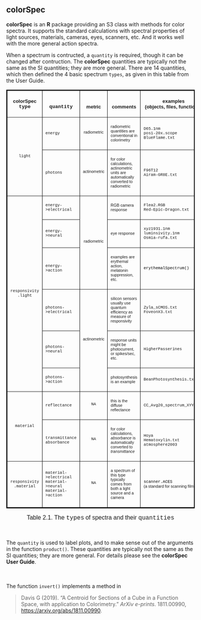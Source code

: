 ## colorSpec


**colorSpec** is an **R** package providing an S3 class with methods for color spectra. 
It supports the standard calculations with spectral properties of light sources, materials, cameras, eyes, scanners, etc. 
And it works well with the more general action spectra.



When a spectrum is contructed, a `quantity` is required,
though it can be changed after contruction.
The **colorSpec** quantities are typically not the same as the SI quantities;
they are more general.
There are 14 quantities, which then defined the 4 basic spectrum `types`,
as given in this table from the User Guide.

<TABLE WIDTH=856 BORDER=2 BORDERCOLOR="#000000" CELLPADDING=5 CELLSPACING=0>
<COL WIDTH=116>
<COL WIDTH=163>
<COL WIDTH=91>
<COL WIDTH=227>
<COL WIDTH=205>
<TR VALIGN=BOTTOM>
<TH WIDTH=116>
<P><FONT FACE="Arial, sans-serif"><FONT SIZE=2>colorSpec<BR><FONT FACE="Courier New, monospace">type</FONT></FONT></FONT></P>
</TH>
<TH WIDTH=163>
<P><FONT FACE="Courier New, monospace"><FONT SIZE=2>quantity</FONT></FONT></P>
</TH>
<TH WIDTH=91>
<P><FONT FACE="Arial, sans-serif"><FONT SIZE=2>metric</FONT></FONT></P>
</TH>
<TH WIDTH=227>
<P><FONT FACE="Arial, sans-serif"><FONT SIZE=2>comments</FONT></FONT></P>
</TH>
<TH WIDTH=205>
<P><FONT FACE="Arial, sans-serif"><FONT SIZE=2>examples<BR>(objects,
files, functions)</FONT></FONT></P>
</TH>
</TR>
<TR>
<TD ROWSPAN=2 WIDTH=116>
<P ALIGN=CENTER><FONT FACE="Courier New, monospace"><FONT SIZE=1 STYLE="font-size: 8pt">light</FONT></FONT></P>
</TD>
<TD WIDTH=163>
<P ALIGN=LEFT><FONT FACE="Courier New, monospace"><FONT SIZE=1 STYLE="font-size: 8pt">energy</FONT></FONT></P>
</TD>
<TD WIDTH=91>
<P ALIGN=CENTER STYLE="margin-top: 0.1in"><FONT FACE="Arial, sans-serif"><FONT SIZE=1 STYLE="font-size: 8pt">radiometric</FONT></FONT></P>
</TD>
<TD WIDTH=227>
<P ALIGN=LEFT><FONT FACE="Arial, sans-serif"><FONT SIZE=1 STYLE="font-size: 8pt">radiometric
quantities are conventional in colorimetry</FONT></FONT></P>
</TD>
<TD WIDTH=205>
<P ALIGN=LEFT><FONT FACE="Courier New, monospace"><FONT SIZE=1 STYLE="font-size: 8pt">D65.1nm<BR>pos1-20x.scope<BR>BlueFlame.txt</FONT></FONT></P>
</TD>
</TR>
<TR>
<TD WIDTH=163>
<P ALIGN=LEFT><FONT FACE="Courier New, monospace"><FONT SIZE=1 STYLE="font-size: 8pt">photons</FONT></FONT></P>
</TD>
<TD WIDTH=91>
<P ALIGN=CENTER STYLE="margin-top: 0.1in"><FONT FACE="Arial, sans-serif"><FONT SIZE=1 STYLE="font-size: 8pt">actinometric</FONT></FONT></P>
</TD>
<TD WIDTH=227>
<P ALIGN=LEFT><FONT FACE="Arial, sans-serif"><FONT SIZE=1 STYLE="font-size: 8pt">for
color calculations, actinometric units are automatically
converted to radiometric</FONT></FONT></P>
</TD>
<TD WIDTH=205>
<FONT FACE="Courier New"><FONT SIZE=1 STYLE="font-size: 8pt">F96T12</FONT></FONT><BR>
<FONT FACE="Courier New"><FONT SIZE=1 STYLE="font-size: 8pt">Airam-GR8E.txt</FONT></FONT>
</TD>
</TR>
<TR>
<TD ROWSPAN=6 WIDTH=116>
<P ALIGN=CENTER><FONT FACE="Courier New, monospace"><FONT SIZE=1 STYLE="font-size: 8pt">responsivity<BR>.light</FONT></FONT></P>
</TD>
<TD WIDTH=163>
<P ALIGN=LEFT><FONT FACE="Courier New, monospace"><FONT SIZE=1 STYLE="font-size: 8pt">energy-&gt;electrical</FONT></FONT></P>
</TD>
<TD ROWSPAN=3 WIDTH=91>
<P ALIGN=CENTER STYLE="margin-top: 0.1in"><FONT FACE="Arial, sans-serif"><FONT SIZE=1 STYLE="font-size: 8pt">radiometric</FONT></FONT></P>
</TD>
<TD WIDTH=227>
<P ALIGN=LEFT><FONT FACE="Arial, sans-serif"><FONT SIZE=1 STYLE="font-size: 8pt">RGB
camera response</FONT></FONT></P>
</TD>
<TD WIDTH=205>
<P ALIGN=LEFT><FONT FACE="Courier New, monospace"><FONT SIZE=1 STYLE="font-size: 8pt">Flea2.RGB<BR>Red-Epic-Dragon.txt</FONT></FONT></P>
</TD>
</TR>
<TR>
<TD WIDTH=163>
<P ALIGN=LEFT><FONT FACE="Courier New, monospace"><FONT SIZE=1 STYLE="font-size: 8pt">energy-&gt;neural</FONT></FONT></P>
</TD>
<TD WIDTH=227>
<P ALIGN=LEFT><FONT FACE="Arial, sans-serif"><FONT SIZE=1 STYLE="font-size: 8pt">eye
response</FONT></FONT></P>
</TD>
<TD WIDTH=205>
<P ALIGN=LEFT><FONT FACE="Courier New, monospace"><FONT SIZE=1 STYLE="font-size: 8pt">xyz1931.1nm<BR>luminsivity.1nm<BR>Osmia-rufa.txt</FONT></FONT></P>
</TD>
</TR>
<TR>
<TD WIDTH=163>
<P ALIGN=LEFT><FONT FACE="Courier New, monospace"><FONT SIZE=1 STYLE="font-size: 8pt">energy-&gt;action</FONT></FONT></P>
</TD>
<TD WIDTH=227>
<P ALIGN=LEFT><FONT FACE="Arial, sans-serif"><FONT SIZE=1 STYLE="font-size: 8pt">examples
are erythemal action, melatonin suppression, etc.</FONT></FONT></P>
</TD>
<TD WIDTH=205>
<P ALIGN=LEFT STYLE="font-style: normal; font-weight: normal"><FONT COLOR="#000000"><FONT FACE="Courier New"><FONT SIZE=1 STYLE="font-size: 8pt">erythemalSpectrum()</FONT></FONT></FONT></P>
</TD>
</TR>
<TR>
<TD WIDTH=163>
<P ALIGN=LEFT><FONT FACE="Courier New, monospace"><FONT SIZE=1 STYLE="font-size: 8pt">photons-&gt;electrical</FONT></FONT></P>
</TD>
<TD ROWSPAN=3 WIDTH=91>
<P ALIGN=CENTER STYLE="margin-top: 0.1in"><FONT FACE="Arial, sans-serif"><FONT SIZE=1 STYLE="font-size: 8pt">actinometric</FONT></FONT></P>
</TD>
<TD WIDTH=227>
<P ALIGN=LEFT><FONT FACE="Arial, sans-serif"><FONT SIZE=1 STYLE="font-size: 8pt">silicon
sensors usually use quantum efficiency as measure of responsivity</FONT></FONT></P>
</TD>
<TD WIDTH=205>
<P ALIGN=LEFT><FONT FACE="Courier New, monospace"><FONT SIZE=1 STYLE="font-size: 8pt">Zyla_sCMOS.txt<BR>FoveonX3.txt</FONT></FONT></P>
</TD>
</TR>
<TR>
<TD WIDTH=163>
<P ALIGN=LEFT><FONT FACE="Courier New, monospace"><FONT SIZE=1 STYLE="font-size: 8pt">photons-&gt;neural</FONT></FONT></P>
</TD>
<TD WIDTH=227>
<P ALIGN=LEFT><FONT FACE="Arial, sans-serif"><FONT SIZE=1 STYLE="font-size: 8pt">response
units might be photocurrent, or spikes/sec, etc.</FONT></FONT></P>
</TD>
<TD WIDTH=205>
<FONT FACE="Courier New"><FONT SIZE=1 STYLE="font-size: 8pt">HigherPasserines</FONT></FONT>
</TD>
</TR>
<TR>
<TD WIDTH=163>
<P ALIGN=LEFT><FONT FACE="Courier New, monospace"><FONT SIZE=1 STYLE="font-size: 8pt">photons-&gt;action</FONT></FONT></P>
</TD>
<TD WIDTH=227>
<P ALIGN=LEFT><FONT FACE="Arial, sans-serif"><FONT SIZE=1 STYLE="font-size: 8pt">photosynthesis
is an example</FONT></FONT></P>
</TD>
<TD WIDTH=205>
<P ALIGN=LEFT><FONT FACE="Courier New, monospace"><FONT SIZE=1 STYLE="font-size: 8pt">BeanPhotosynthesis.txt</FONT></FONT></P>
</TD>
</TR>
<TR>
<TD ROWSPAN=2 WIDTH=116>
<P ALIGN=CENTER><FONT FACE="Courier New, monospace"><FONT SIZE=1 STYLE="font-size: 8pt">material</FONT></FONT></P>
</TD>
<TD WIDTH=163>
<P ALIGN=LEFT><FONT FACE="Courier New, monospace"><FONT SIZE=1 STYLE="font-size: 8pt">reflectance</FONT></FONT></P>
</TD>
<TD WIDTH=91>
<P ALIGN=CENTER STYLE="margin-top: 0.1in"><FONT FACE="Courier New, monospace"><FONT SIZE=1 STYLE="font-size: 8pt">NA</FONT></FONT></P>
</TD>
<TD WIDTH=227>
<P ALIGN=LEFT><FONT FACE="Arial, sans-serif"><FONT SIZE=1 STYLE="font-size: 8pt">this
is the diffuse reflectance</FONT></FONT></P>
</TD>
<TD WIDTH=205>
<P ALIGN=LEFT><FONT FACE="Courier New, monospace"><FONT SIZE=1 STYLE="font-size: 8pt">CC_Avg20_spectrum_XYY.txt</FONT></FONT></P>
</TD>
</TR>
<TR>
<TD WIDTH=163>
<P ALIGN=LEFT><FONT FACE="Courier New, monospace"><FONT SIZE=1 STYLE="font-size: 8pt">transmittance<BR>absorbance</FONT></FONT></P>
</TD>
<TD WIDTH=91>
<P ALIGN=CENTER STYLE="margin-top: 0.1in"><FONT FACE="Courier New, monospace"><FONT SIZE=1 STYLE="font-size: 8pt">NA</FONT></FONT></P>
</TD>
<TD WIDTH=227>
<P ALIGN=LEFT><FONT FACE="Arial, sans-serif"><FONT SIZE=1 STYLE="font-size: 8pt">for
color calculations, <I>absorbance</I> is automatically converted
to <I>transmittance</I></FONT></FONT></P>
</TD>
<TD WIDTH=205>
<P ALIGN=LEFT><FONT FACE="Courier New, monospace"><FONT SIZE=1 STYLE="font-size: 8pt">Hoya<BR>Hematoxylin.txt<BR>atmosphere2003</FONT></FONT></P>
</TD>
</TR>
<TR>
<TD WIDTH=116>
<P ALIGN=CENTER><FONT FACE="Courier New, monospace"><FONT SIZE=1 STYLE="font-size: 8pt">responsivity<BR>.material</FONT></FONT></P>
</TD>
<TD WIDTH=163>
<P ALIGN=LEFT><FONT FACE="Courier New, monospace"><FONT SIZE=1 STYLE="font-size: 8pt">material-&gt;electrical<BR>material-&gt;neural<BR>material-&gt;action</FONT></FONT></P>
</TD>
<TD WIDTH=91>
<P ALIGN=CENTER STYLE="margin-top: 0.1in"><FONT FACE="Courier New, monospace"><FONT SIZE=1 STYLE="font-size: 8pt">NA</FONT></FONT></P>
</TD>
<TD WIDTH=227>
<P ALIGN=LEFT><FONT FACE="Arial, sans-serif"><FONT SIZE=1 STYLE="font-size: 8pt">a
spectrum of this type typically comes from both a light source
and a camera</FONT></FONT></P>
</TD>
<TD WIDTH=205>
<FONT COLOR="#000000"><FONT FACE="Courier New"><FONT SIZE=1 STYLE="font-size: 8pt">scanner.ACES</FONT></FONT></FONT>
<br>
<FONT FACE="Arial, sans-serif"><FONT SIZE=1 STYLE="font-size: 8pt">(a standard for scanning film)</FONT></FONT>
</TD>
</TR>
</TABLE>

<P ALIGN=CENTER STYLE="margin-top: 0.08in; margin-bottom: 0in"><FONT FACE="Arial, sans-serif"><FONT SIZE=2><FONT SIZE=3>
Table 2.1.  The </FONT><FONT FACE="Courier New, monospace"><FONT SIZE=3>types</FONT></FONT>
<FONT SIZE=3>of spectra and their </FONT><FONT FACE="Courier New, monospace"><FONT SIZE=3>quantities</FONT></FONT>
</FONT></FONT>
</P>

<br><br>
The `quantity` is used to label plots,
and to make sense out of the arguments in the function `product()`.
These quantities are typically not the same as the SI quantities; they are more general.
For details please see the **colorSpec User Guide**.

<br><br>
The function `invert()` implements a method in 
<blockquote>
<p>Davis G (2019).
&ldquo;A Centroid for Sections of a Cube in a Function Space, with application to Colorimetry.&rdquo;
<em>ArXiv e-prints</em>.
1811.00990, <a href="https://arxiv.org/abs/1811.00990">https://arxiv.org/abs/1811.00990</a>. 
</p>
</blockquote>

